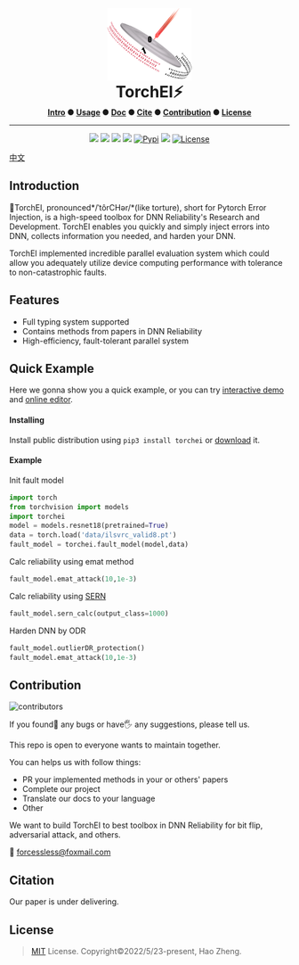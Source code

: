 <div align="center">
  <img src="https://raw.githubusercontent.com/TorchEI/TorchEI/main/assets/torchei.svg" alt="torchei_logo" align="center" style="width:30%;"  />
</div>

<h1 style = "margin:0;" align="center">TorchEI⚡</h1>

<div align = "center" style="font-weight: bold;"><a href="#introduction">Intro</a> ● <a href="#quick-example">Usage</a> ● <a href="https://TorchEI.github.com.io/TorchEI/">Doc</a>  ● <a href="#citation">Cite</a> ● <a href="#contribution" >Contribution</a> ● <a href="#license">License</a></div>

------

<div align = "center">
    <a href = "https://github.com/TorchEI/TorchEI/actions/workflows/pytest-cov.yml">
  <img src="https://github.com/TorchEI/TorchEI/actions/workflows/pytest-cov.yml/badge.svg"/></a>
    <a href = "https://github.com/TorchEI/TorchEI/actions/workflows/doc-deploy.yml">
  <img src="https://github.com/TorchEI/TorchEI/actions/workflows/doc-deploy.yml/badge.svg"/></a>
 <a href="https://codecov.io/gh/TorchEI/TorchEI" >
   <img src="https://codecov.io/gh/TorchEI/TorchEI/branch/main/graph/badge.svg?token=0ADLQFHLCJ"/></a>
 <a href="https://www.codacy.com/gh/TorchEI/TorchEI/dashboard?utm_source=github.com&amp;utm_medium=referral&amp;utm_content=TorchEI/TorchEI&amp;utm_campaign=Badge_Grade">
  <img src="https://app.codacy.com/project/badge/Grade/c4067d004b934d49bb4386b650c57808"/></a>
 <a href="https://pypi.org/project/torchei/"  target=”_blank”>
    <img src="https://img.shields.io/pypi/v/torchei" alt="Pypi"></a>
    <a href="https://pypi.org/project/torchei/"  target=”_blank”>
     <img src="https://pepy.tech/badge/torchei"/></a>
 <a href="#license">
    <img src="https://img.shields.io/github/license/torchei/torchei" alt="License"></a>
</div>

[中文](./README-zh.md)

## Introduction

👋TorchEI, pronounced*/ˈtôrCHər/*(like torture), short for Pytorch Error Injection, is a high-speed toolbox for DNN Reliability's Research and Development. TorchEI enables you quickly and simply inject errors into DNN, collects information you needed, and harden your DNN.

TorchEI implemented incredible parallel evaluation system which could allow you adequately utilize device computing performance with tolerance to non-catastrophic faults.

## Features

- Full typing system supported
- Contains methods from papers in DNN Reliability
- High-efficiency, fault-tolerant parallel system

## Quick Example

Here we gonna show you a quick example, or you can try [interactive demo](https://colab.research.google.com/github/TorchEI/TorchEI/blob/main/example.ipynb) and [online editor](https://github.dev/TorchEI/TorchEI).

#### Installing

Install public distribution using  `pip3 install torchei` or [download](https://github.com/TorchEI/TorchEI/archive/refs/heads/main.zip) it.

#### Example

Init fault model

```python
import torch
from torchvision import models
import torchei
model = models.resnet18(pretrained=True)
data = torch.load('data/ilsvrc_valid8.pt')
fault_model = torchei.fault_model(model,data)
```

Calc reliability using emat method

```python
fault_model.emat_attack(10,1e-3)
```

Calc reliability using [SERN](https://dl.acm.org/doi/abs/10.1145/3386263.3406938)

```python
fault_model.sern_calc(output_class=1000)
```

Harden DNN by ODR

```python
fault_model.outlierDR_protection()
fault_model.emat_attack(10,1e-3)
```

## Contribution

 ![contributors](https://img.shields.io/github/contributors/torchei/torchei)

If you found🧐 any bugs or have🖐️ any suggestions, please tell us.

This repo is open to everyone wants to maintain together.

You can helps us with follow things:

- PR your implemented methods in your or others' papers
- Complete our project
- Translate our docs to your language
- Other

We want to build TorchEI to best toolbox in DNN Reliability for bit flip, adversarial attack, and others.

:e-mail: forcessless@foxmail.com

## Citation

Our paper is under delivering.

## License

> [MIT](https://github.com/TorchEI/TorchEI/blob/main/LICENSE) License.
> Copyright:copyright:2022/5/23-present, Hao Zheng.
